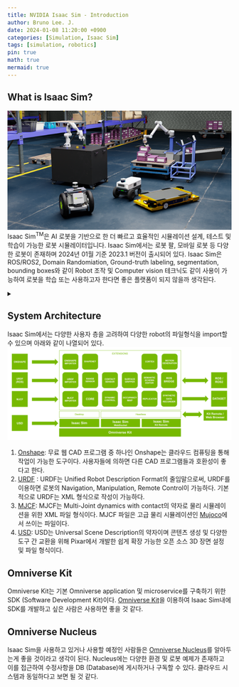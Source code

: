 ```yaml
---
title: NVIDIA Isaac Sim - Introduction 
author: Bruno Lee. J.
date: 2024-01-08 11:20:00 +0900
categories: [Simulation, Isaac Sim]
tags: [simulation, robotics]
pin: true
math: true
mermaid: true
---
```


## What is Isaac Sim?
![Isaac-sim](https://github.com/brunoleej/brunoleej.github.io/blob/main/assets/img/isaac_sim.png?raw=true)
Isaac $\text{Sim}^{\text{TM}}$은 AI 로봇을 기반으로 한 더 빠르고 효율적인 시뮬레이션 설계, 테스트 및 학습이 가능한 로봇 시뮬레이터입니다. Isaac Sim에서는 로봇 팔, 모바일 로봇 등 다양한 로봇이 존재하며 2024년 01월 기준 2023.1 버전이 출시되어 있다. Isaac Sim은 ROS/ROS2, Domain Randomiation, Ground-truth labeling, segmentation, bounding boxes와 같이 Robot 조작 및 Computer vision 테크닉도 같이 사용이 가능하여 로봇을 학습 또는 사용하고자 한다면 좋은 플랫폼이 되지 않을까 생각된다.

<details>
  <summary></summary>
  Isaac Sim<sup>TM</sup> is a robot simulator based on AI robots, enabling faster and more efficient design, testing, and learning of simulations. In Isaac Sim, there are various robots such as robotic arms and mobile robots, and as of January 2024, version 2023.1 has been released. Isaac Sim supports techniques for manipulating robots and computer vision, such as ROS/ROS2, Domain Randomization, Ground-truth labeling, segmentation, and bounding boxes. It's considered a promising platform for those looking to learn or utilize robots.
</details>

## System Architecture
Isaac Sim에서는 다양한 사용자 층을 고려하여 다양한 robot의 파일형식을 import할 수 있으며 아래와 같이 나열되어 있다.
![Isaac-sim-architecture](https://github.com/brunoleej/brunoleej.github.io/blob/main/assets/img/isaac_sim_system_architecture.png?raw=true)
1. [Onshape](https://docs.omniverse.nvidia.com/extensions/latest/ext_onshape.html): 무료 웹 CAD 프로그램 중 하나인 Onshape는 클라우드 컴퓨팅을 통해 작업이 가능한 도구이다. 사용자들에 의하면 다른 CAD 프로그램들과 호환성이 좋다고 한다.
2. [URDF](https://docs.omniverse.nvidia.com/isaacsim/latest/features/environment_setup/ext_omni_isaac_urdf.html) : URDF는 Unified Robot Description Format의 줄임말으로써, URDF를 이용하면 로봇의 Navigation, Manipulation, Remote Control이 가능하다. 기본적으로 URDF는 XML 형식으로 작성이 가능하다.
3. [MJCF](https://github.com/NVIDIA-Omniverse/mjcf-importer-extension): MJCF는 Multi-Joint dynamics with contact의 약자로 물리 시뮬레이션을 위한 XML 파일 형식이다. MJCF 파일은 고급 물리 시뮬레이션인 [Mujoco](https://mujoco.org/)에서 쓰이는 파일이다.
4. [USD](https://developer.nvidia.com/usd): USD는 Universal Scene Description의 약자이며 콘텐츠 생성 및 다양한 도구 간 교환을 위해 Pixar에서 개발한 쉽게 확장 가능한 오픈 소스 3D 장면 설정 및 파일 형식이다.

## Omniverse Kit
Omniverse Kit는 기본 Omniverse application 및 microservice를 구축하기 위한 SDK (Software Development Kit)이다. [Omniverse Kit](https://docs.omniverse.nvidia.com/kit/docs/kit-manual/latest/guide/kit_overview.html)을 이용하여 Isaac Sim내에 SDK를 개발하고 싶은 사람은 사용하면 좋을 것 같다.

## Omniverse Nucleus
Isaac Sim을 사용하고 있거나 사용할 예정인 사람들은 [Omniverse Nucleus](https://docs.omniverse.nvidia.com/nucleus/latest/overview/overview.html)를 알아두는게 좋을 것이라고 생각이 된다. Nucleus에는 다양한 환경 및 로봇 예제가 존재하고 이를 접근하여 수정사항을 DB (Database)에 게시하거나 구독할 수 있다. 클라우드 시스템과 동일하다고 보면 될 것 같다.
